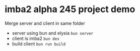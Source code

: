 # imba2 alpha 245 project demo

Merge server and client in same folder
- server using bun and elysia `bun server`
- client is imba2 `bun dev`
- build client `bun run build`